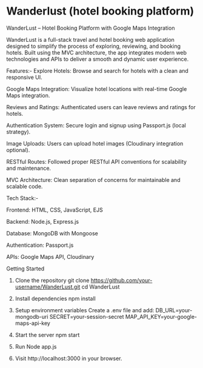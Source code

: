 # Wanderlust (hotel booking platform)


WanderLust – Hotel Booking Platform with Google Maps Integration

WanderLust is a full-stack travel and hotel booking web application designed to simplify the process of exploring, reviewing, and booking hotels. Built using the MVC architecture, the app integrates modern web technologies and APIs to deliver a smooth and dynamic user experience.

Features:-
Explore Hotels: Browse and search for hotels with a clean and responsive UI.

Google Maps Integration: Visualize hotel locations with real-time Google Maps integration.

Reviews and Ratings: Authenticated users can leave reviews and ratings for hotels.

Authentication System: Secure login and signup using Passport.js (local strategy).

Image Uploads: Users can upload hotel images (Cloudinary integration optional).

RESTful Routes: Followed proper RESTful API conventions for scalability and maintenance.

MVC Architecture: Clean separation of concerns for maintainable and scalable code.


Tech Stack:-

Frontend: HTML, CSS, JavaScript, EJS

Backend: Node.js, Express.js

Database: MongoDB with Mongoose

Authentication: Passport.js

APIs: Google Maps API, Cloudinary 



Getting Started

1. Clone the repository
git clone https://github.com/your-username/WanderLust.git
cd WanderLust


2. Install dependencies
npm install


3. Setup environment variables
Create a .env file and add:
DB_URL=your-mongodb-uri
SECRET=your-session-secret
MAP_API_KEY=your-google-maps-api-key


4. Start the server
npm start

5. Run Node app.js


6. Visit http://localhost:3000 in your browser.

